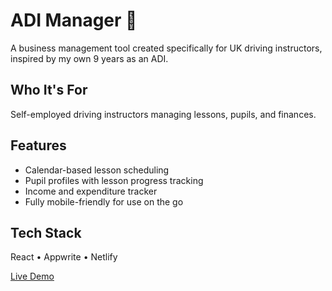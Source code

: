 # ADI Manager 🚗

A business management tool created specifically for UK driving instructors, inspired by my own 9 years as an ADI.

## Who It's For
Self-employed driving instructors managing lessons, pupils, and finances.

## Features
- Calendar-based lesson scheduling
- Pupil profiles with lesson progress tracking
- Income and expenditure tracker
- Fully mobile-friendly for use on the go

## Tech Stack
React • Appwrite • Netlify

[Live Demo](https://www.adi-manager.co.uk/features)
